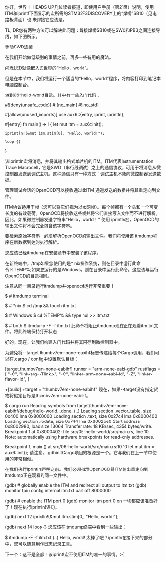 你好，世界！
HEADS UP几位读者报道，即使用户手册（第21页）说明，使用ITM和iprint!下面显示的宏所需的STM32F3DISCOVERY上的“焊桥”SB10（见电路板背面）也 未焊接它应该是。

TL; DR您有两种方法可以解决此问题：焊接焊桥SB10或在SWO和PB3之间连接导线，如下图所示。

手动SWD连接

在我们开始做低级别的事情之前，再多一些有用的魔法。

闪烁LED就像嵌入式世界的“Hello，world”。

但是在本节中，我们将运行一个适当的“Hello，world”程序，将内容打印到笔记本电脑控制台。

转到06-hello-world目录。其中有一些入门代码：


#![deny(unsafe_code)]
#![no_main]
#![no_std]

#[allow(unused_imports)]
use aux6::{entry, iprint, iprintln};

#[entry]
fn main() -> ! {
    let mut itm = aux6::init();

    iprintln!(&mut itm.stim[0], "Hello, world!");

    loop {}
}

该iprintln宏将消息，并将其输出格式单片机的ITM。ITM代表Instrumentation Trace Macrocell，它是SWD（串行线调试）之上的通信协议，可用于将消息从微控制器发送到调试主机。这种通信只有一种方式：调试主机不能向微控制器发送数据。

管理调试会话的OpenOCD可以接收通过此ITM 通道发送的数据并将其重定向到文件。

ITM协议适用于帧（您可以将它们视为以太网帧）。每个帧都有一个头和一个可变长度的有效载荷。OpenOCD将接收这些帧并将它们直接写入文件而不进行解析。因此，如果微控制器发送字符串“Hello，world！” 使用 iprintln宏，OpenOCD的输出文件将不会完全包含该字符串。

要检索原始字符串，必须解析OpenOCD的输出文件。我们将使用该 itmdump程序在新数据到达时执行解析。

您应该已经itmdump在安装章节中安装了该程序。

在新终端中，/tmp如果您使用的是* nix操作系统，则在目录中运行此命令%TEMP%;如果您运行的是Windows，则在目录中运行此命令。这应该与运行OpenOCD的目录相同。

注意从同一目录运行itmdump并openocd运行非常重要！


$ # itmdump terminal

$ # *nix
$ cd /tmp && touch itm.txt

$ # Windows
$ cd %TEMP% && type nul >> itm.txt

$ # both
$ itmdump -F -f itm.txt
此命令将阻止itmdump现在正在观看itm.txt文件。将此终端保持打开状态

好的。现在，让我们构建入门代码并将其闪存到微控制器中。

为避免将--target thumbv7em-none-eabihf标志传递给每个Cargo调用，我们可以在.cargo / config中设置默认目标：


 [target.thumbv7em-none-eabihf]
 runner = "arm-none-eabi-gdb"
 rustflags = [
   "-C", "link-arg=-Tlink.x",
   "-C", "linker=arm-none-eabi-ld",
   "-Z", "linker-flavor=ld",
 ]

+[build]
+target = "thumbv7em-none-eabihf"
现在，如果--target没有指定货物将假定目标是thumbv7em-none-eabihf。


$ cargo run
Reading symbols from target/thumbv7em-none-eabihf/debug/hello-world...done.
(..)
Loading section .vector_table, size 0x400 lma 0x8000000
Loading section .text, size 0x27c4 lma 0x8000400
Loading section .rodata, size 0x744 lma 0x8002be0
Start address 0x8002980, load size 13064
Transfer rate: 18 KB/sec, 4354 bytes/write.
Breakpoint 1 at 0x8000402: file src/06-hello-world/src/main.rs, line 10.
Note: automatically using hardware breakpoints for read-only addresses.

Breakpoint 1, main () at src/06-hello-world/src/main.rs:10
10          let mut itm = aux6::init();
请注意，.gdbinitCargo项目的根源是一个。它与我们在上一节中使用的非常相似。

在我们执行iprintln!声明之前。我们必须指示OpenOCD将ITM输出重定向到itmdump正在观看的同一文件中。


(gdb) # globally enable the ITM and redirect all output to itm.txt
(gdb) monitor tpiu config internal itm.txt uart off 8000000

(gdb) # enable the ITM port 0
(gdb) monitor itm port 0 on
一切都应该准备好了！现在执行iprintln!语句。


(gdb) next
12          iprintln!(&mut itm.stim[0], "Hello, world!");

(gdb) next
14          loop {}
您应该在itmdump终端中看到一些输出：


$ itmdump -F -f itm.txt
(..)
Hello, world!
太棒了吧？iprintln在接下来的部分中，您可以随意用作日志记录工具。

下一个：这不是全部！该iprint!宏不使用ITM的唯一的事情。:-)